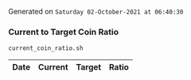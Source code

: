 Generated on `Saturday 02-October-2021 at 06:40:30`

### Current to Target Coin Ratio
`current_coin_ratio.sh`

Date|Current|Target|Ratio
---|---|---|---
